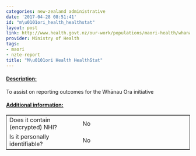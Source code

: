 ```yaml
---
categories: new-zealand administrative
date: '2017-04-28 08:51:41'
id: "m\u0101ori_health_healthstat"
layout: post
link: http://www.health.govt.nz/our-work/populations/maori-health/whanau-ora-programme
provider: Ministry of Health
tags:
- maori
- nzte-report
title: "M\u0101ori Health HealthStat"
---
```



 <h4> <u>Description:</u> </h4>
To assist on reporting outcomes for the Whānau Ora initiative
 <h4> <u>Additional information:</u> </h4>
 <table style="border: 1px solid">
 <tr> <td width="40%"> Does it contain (encrypted) NHI? </td> <td>No</td> </tr>
 <tr> <td width="40%"> Is it personally identifiable? </td> <td>No</td> </tr>
 </table>